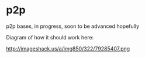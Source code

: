 p2p
===

p2p bases, in progress, soon to be advanced hopefully

Diagram of how it should work here:

http://imageshack.us/a/img850/322/79285407.png
